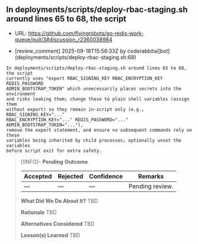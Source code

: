## In deployments/scripts/deploy-rbac-staging.sh around lines 65 to 68, the script

- URL: https://github.com/flyingrobots/go-redis-work-queue/pull/3#discussion_r2360038984

- [review_comment] 2025-09-18T15:56:33Z by coderabbitai[bot] (deployments/scripts/deploy-rbac-staging.sh:68)

```text
In deployments/scripts/deploy-rbac-staging.sh around lines 65 to 68, the script
currently uses "export RBAC_SIGNING_KEY RBAC_ENCRYPTION_KEY REDIS_PASSWORD
ADMIN_BOOTSTRAP_TOKEN" which unnecessarily places secrets into the environment
and risks leaking them; change these to plain shell variables (assign them
without export) so they remain in-script only (e.g., RBAC_SIGNING_KEY="..."
RBAC_ENCRYPTION_KEY="..." REDIS_PASSWORD="..." ADMIN_BOOTSTRAP_TOKEN="..."),
remove the export statement, and ensure no subsequent commands rely on these
variables being inherited by child processes; optionally unset the variables
before script exit for extra safety.
```

> [!INFO]- **Pending**
> **Outcome**
> 
> | Accepted | Rejected | Confidence | Remarks |
> |----------|----------|------------|---------|
> | — | — | — | Pending review. |
>
> **What Did We Do About It?**
> TBD
>
> **Rationale**
> TBD
>
> **Alternatives Considered**
> TBD
>
> **Lesson(s) Learned**
> TBD
